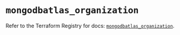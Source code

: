 # `mongodbatlas_organization`

Refer to the Terraform Registry for docs: [`mongodbatlas_organization`](https://registry.terraform.io/providers/mongodb/mongodbatlas/1.36.0/docs/resources/organization).
